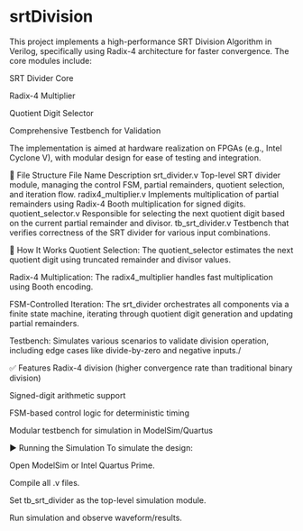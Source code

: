 # srtDivision
This project implements a high-performance SRT Division Algorithm in Verilog, specifically using Radix-4 architecture for faster convergence. The core modules include:

SRT Divider Core

Radix-4 Multiplier

Quotient Digit Selector

Comprehensive Testbench for Validation

The implementation is aimed at hardware realization on FPGAs (e.g., Intel Cyclone V), with modular design for ease of testing and integration.

📁 File Structure
File Name	Description
srt_divider.v	Top-level SRT divider module, managing the control FSM, partial remainders, quotient selection, and iteration flow.
radix4_multiplier.v	Implements multiplication of partial remainders using Radix-4 Booth multiplication for signed digits.
quotient_selector.v	Responsible for selecting the next quotient digit based on the current partial remainder and divisor.
tb_srt_divider.v	Testbench that verifies correctness of the SRT divider for various input combinations.

🔧 How It Works
Quotient Selection: The quotient_selector estimates the next quotient digit using truncated remainder and divisor values.

Radix-4 Multiplication: The radix4_multiplier handles fast multiplication using Booth encoding.

FSM-Controlled Iteration: The srt_divider orchestrates all components via a finite state machine, iterating through quotient digit generation and updating partial remainders.

Testbench: Simulates various scenarios to validate division operation, including edge cases like divide-by-zero and negative inputs./

✅ Features
Radix-4 division (higher convergence rate than traditional binary division)

Signed-digit arithmetic support

FSM-based control logic for deterministic timing

Modular testbench for simulation in ModelSim/Quartus

▶️ Running the Simulation
To simulate the design:

Open ModelSim or Intel Quartus Prime.

Compile all .v files.

Set tb_srt_divider as the top-level simulation module.

Run simulation and observe waveform/results.




